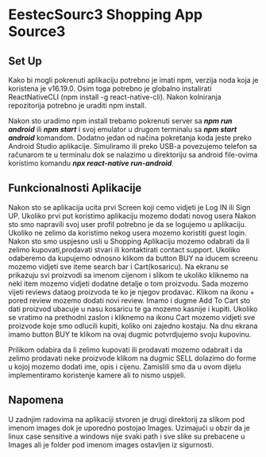 # EestecSourc3 Shopping App Source3

## Set Up

Kako bi mogli pokrenuti aplikaciju potrebno je imati npm, verzija noda koja je koristena je v16.19.0. Osim toga potrebno je globalno instalirati ReactNativeCLI (npm install -g react-native-cli). 
Nakon kolniranja repozitorija potrebno je uraditi npm install. 


Nakon sto uradimo npm install trebamo pokrenuti server sa ***npm run android*** ili ***npm start*** i svoj emulator u drugom terminalu sa ***npm start android*** komandom.
Dodatno jedan od načina pokretanja koda jeste  preko Android Studio aplikacije. Simuliramo ili preko USB-a povezujemo telefon sa računarom te u terminalu dok se nalazimo u direktoriju sa android file-ovima koristimo komandu ***npx react-native run-android***.

## Funkcionalnosti Aplikacije
Nakon sto se aplikacija ucita prvi Screen koji cemo vidjeti je Log IN ili Sign UP. Ukoliko prvi put koristimo aplikaciju mozemo dodati novog usera
Nakon sto smo napravili svoj user profil potrebno je da se logujemo u aplikaciju.
Ukoliko ne zelimo da koristimo nekog usera mozemo koristiti guest login.
Nakon sto smo uspjesno usli u Shopping Aplikaciju mozemo odabrati da li zelimo kupovati,prodavati stvari ili kontaktirati contact support. Ukoliko odaberemo da kupujemo odnosno klikom da button BUY na iducem screenu mozemo vidjeti sve iteme search bar i Cart(kosaricu). Na ekranu se prikazuju svi proizvodi sa imenom cijenom i slikom te ukoliko kliknemo na neki item mozemo vidjeti dodatne detalje o tom proizvodu. Sada mozemo vijeti reviews dataog proizvoda te ko je njegov prodavac. Klikom na ikonu + pored review mozemo dodati novi review. Imamo i dugme Add To Cart sto dati proizvod ubacuje u nasu kosaricu te ga mozemo kasnije i kupiti. Ukoliko se vratimo na prethodni zaslon i kliknemo na ikonu Cart mozemo vidjeti sve proizvode koje smo odlucili kupiti, koliko oni zajedno kostaju. Na dnu ekrana imamo button BUY te klikom na ovaj dugmic potvrdjujemo
svoju kupovinu.

Prilikom odabira da li zelimo kupovati ili prodavati mozemo odabrait i da zelimo prodavati neke proizvode klikom na dugmic SELL dolazimo do forme u kojoj mozemo dodati ime, opis i cijenu. Zamislili smo da u ovom dijelu implementiramo koristenje kamere ali to nismo uspjeli.

## Napomena
U zadnjim radovima na aplikaciji stvoren je drugi direktorij za slikom pod imenom images dok je uporedno postojao Images. Uzimajući u obzir da je linux case sensitive a windows nije svaki path  i sve slike su prebacene u Images ali je folder pod imenom images ostavljen iz sigurnosti.



